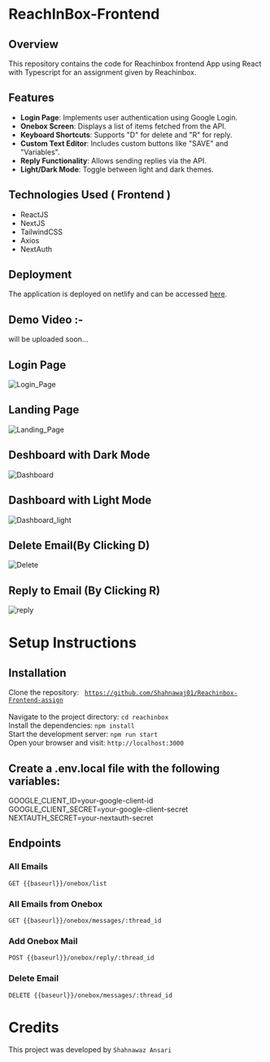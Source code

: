 # ReachInBox-Frontend

## Overview
This repository contains the code for Reachinbox frontend  App using React with Typescript for an assignment given by Reachinbox.

## Features

- **Login Page**: Implements user authentication using Google Login.
- **Onebox Screen**: Displays a list of items fetched from the API.
- **Keyboard Shortcuts**: Supports "D" for delete and "R" for reply.
- **Custom Text Editor**: Includes custom buttons like "SAVE" and "Variables".
- **Reply Functionality**: Allows sending replies via the API.
- **Light/Dark Mode**: Toggle between light and dark themes.

## Technologies Used ( Frontend )
- ReactJS
- NextJS
- TailwindCSS
- Axios
- NextAuth
  
## Deployment

The application is deployed on netlify and can be accessed [here](https://reachinbox-frontend.netlify.app/).

## Demo Video :- 
will be uploaded soon...

## Login Page

![Login_Page](https://github.com/user-attachments/assets/93a7cbf4-ef5c-4fcd-8a06-444e4394eefa)

## Landing Page

![Landing_Page](https://github.com/user-attachments/assets/d7de8e09-327b-4a59-8e53-a28cbd6492f2)

## Deshboard with Dark Mode

 ![Dashboard](https://github.com/user-attachments/assets/da471f27-524d-486a-b52b-79c05ce075c6)

## Dashboard with Light Mode

![Dashboard_light](https://github.com/user-attachments/assets/f643ddaf-2737-4d1b-9d57-e37b887a9278)

## Delete Email(By Clicking D)

![Delete](https://github.com/user-attachments/assets/82a4b5ba-094c-4f18-a78b-a6c7c7903d93)

## Reply to Email (By Clicking R)

![reply](https://github.com/user-attachments/assets/fc3cd407-31ae-4332-bc91-0a8e45af0343)



 # Setup Instructions <br/>
 
   <h2>Installation</h2>
   
   Clone the repository:   <code> https://github.com/Shahnawaj01/Reachinbox-Frontend-assign </code> <br/>
   Navigate to the project directory:   ``` cd reachinbox ``` <br/>
   Install the dependencies:   ``` npm install ``` <br/>
   Start the development server:   ``` npm run start ``` <br/>
   Open your browser and visit:   ``` http://localhost:3000 ``` <br/>

  <h2> Create a .env.local file with the following variables:</h2>
   GOOGLE_CLIENT_ID=your-google-client-id <br>
  GOOGLE_CLIENT_SECRET=your-google-client-secret <br>
  NEXTAUTH_SECRET=your-nextauth-secret <br>

   <h2>Endpoints</h2>
   <h3>All Emails</h3>
   <pre><code>GET {{baseurl}}/onebox/list </code></pre>

   <h3>All Emails from Onebox</h3>
   <pre><code>GET {{baseurl}}/onebox/messages/:thread_id </code></pre>

   <h3>Add Onebox Mail</h3>
   <pre><code>POST {{baseurl}}/onebox/reply/:thread_id </code></pre>

   <h3>Delete Email</h3>
   <pre><code>DELETE {{baseurl}}/onebox/messages/:thread_id </code></pre>

 
   # Credits <br/>
   This project was developed by ```Shahnawaz Ansari``` 

  
